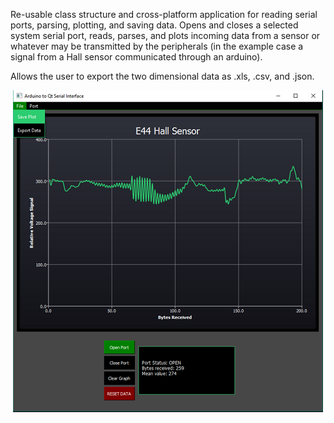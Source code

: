 Re-usable class structure and cross-platform application for reading serial ports, parsing, plotting, and saving data. Opens and closes a selected system serial port, reads, parses, and plots incoming data from a sensor or whatever may be transmitted by the peripherals (in the example case a signal from a Hall sensor communicated through an arduino).

Allows the user to export the two dimensional data as .xls, .csv, and .json. 


<p align="center">
<img src="https://raw.githubusercontent.com/NickJoannette/PortSuite/master/images/PortSuite3.png">
  </p>
